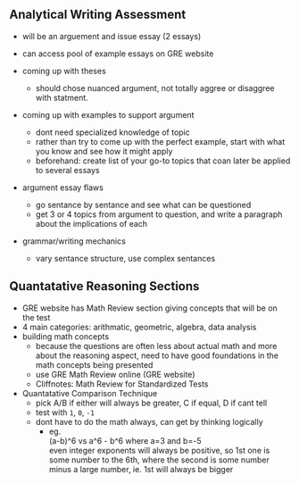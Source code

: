 ## Analytical Writing Assessment
- will be an arguement and issue essay (2 essays)
- can access pool of example essays on GRE website
- coming up with theses
    - should chose nuanced argument, not totally aggree or disaggree with statment. 

- coming up with examples to support argument
    - dont need specialized knowledge of topic
    - rather than try to come up with the perfect example, start with what you know and see how it might apply
    - beforehand: create list of your go-to topics that coan later be applied to several essays

- argument essay flaws
    - go sentance by sentance and see what can be questioned
    - get 3 or 4 topics from argument to question, and write a paragraph about the implications of each

- grammar/writing mechanics
    - vary sentance structure, use complex sentances

## Quantatative Reasoning Sections
- GRE website has Math Review section giving concepts that will be on the test 
- 4 main categories: arithmatic, geometric, algebra, data analysis
- building math concepts
    - because the questions are often less about actual math and more about the reasoning aspect, need to have good foundations in the math concepts being presented 
    - use GRE Math Review online (GRE website)
    - Cliffnotes: Math Review for Standardized Tests
- Quantatative Comparison Technique
    - pick A/B if either will always be greater, C if equal, D if cant tell
    - test with `1`, `0`, `-1`
    - dont have to do the math always, can get by thinking logically
        - eg.  
            (a-b)^6 vs a^6 - b^6 where a=3 and b=-5  
            even integer exponents will always be positive, so 1st one is some number to the 6th, where the second is some number minus a large number, ie. 1st will always be bigger  

        